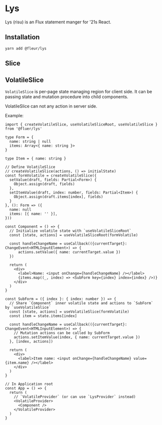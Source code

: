# Lys
Lys (risu) is an Flux statement manger for '21s React.

## Installation

```
yarn add @fleur/lys
```

## Slice

## VolatileSlice

`VolatileSlice` is per-page state managing region for client side.
It can be passing state and mutation procedure into child components.

VolatileSlice can not any action in server side. 

Example: 

```tsx
import { createVolatileSlice, useVolatileSliceRoot, useVolatileSlice } from '@fluer/lys'

type Form = {
  name: string | null
  items: Array<{ name: string }>
}

type Item = { name: string }

// Define VolatileSlice
// createVolatileSlice(actions, () => initialState)
const formVolatile = createVolatileSlice({
  setValue(draft, fields: Partial<Form>) {
    Object.assign(draft, fields)
  },
  setItemValue(draft, index: number, fields: Partial<Item>) {
    Object.assign(draft.items[index], fields)
  }
}, (): Form => ({
  name: null
  items: [{ name: '' }],
}))

const Component = () => {
  // Initialize volatile state with `useVolatileSliceRoot`
  const [state, actions] = useVolatileSliceRoot(formVolatile)

  const handleChangeName = useCallback(({currentTarget}: ChangeEvent<HTMLInputElement>) => {
      actions.setValue({ name: currentTarget.value })
  })

  return (
    <div>
      <label>Name: <input onChange={handleChangeName} /></label>
      {items.map((_, index) => <SubForm key={index} index={index} />)}
    </div>
  )
}

const SubForm = ({ index }: { index: number }) => {
  // Share `Component` inner volatile state and actions to `SubForm` by `useVolatileSlice`
  const [state, actions] = useVolatileSlice(formVolatile)
  const item = state.items[index]

  const handleChangeName = useCallback(({currentTarget}: ChangeEvent<HTMLInputElement>) => {
    // Mutation actions can be called by SubForm
    actions.setItemValue(index, { name: currentTarget.value })
  }, [index, actions])

  return (
    <div>
      <label>Item name: <input onChange={handleChangeName} value={item.name} /></label>
    </div>
  )
}

// In Application root
const App = () => {
  return (
    // `VolatileProvider` (or can use `LysProvider` instead)
    <VolatileProvider> 
      <Component />
    </VolatileProvider>
  )
}
```
